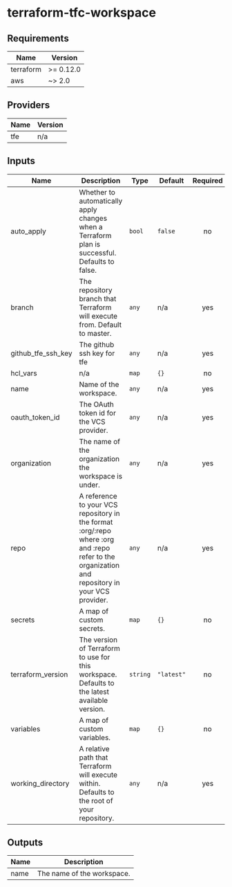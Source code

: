 # terraform-tfc-workspace

<!-- BEGINNING OF PRE-COMMIT-TERRAFORM DOCS HOOK -->
## Requirements

| Name | Version |
|------|---------|
| terraform | >= 0.12.0 |
| aws | ~> 2.0 |

## Providers

| Name | Version |
|------|---------|
| tfe | n/a |

## Inputs

| Name | Description | Type | Default | Required |
|------|-------------|------|---------|:--------:|
| auto\_apply | Whether to automatically apply changes when a Terraform plan is successful. Defaults to false. | `bool` | `false` | no |
| branch | The repository branch that Terraform will execute from. Default to master. | `any` | n/a | yes |
| github\_tfe\_ssh\_key | The github ssh key for tfe | `any` | n/a | yes |
| hcl\_vars | n/a | `map` | `{}` | no |
| name | Name of the workspace. | `any` | n/a | yes |
| oauth\_token\_id | The OAuth token id for the VCS provider. | `any` | n/a | yes |
| organization | The name of the organization the workspace is under. | `any` | n/a | yes |
| repo | A reference to your VCS repository in the format :org/:repo where :org and :repo refer to the organization and repository in your VCS provider. | `any` | n/a | yes |
| secrets | A map of custom secrets. | `map` | `{}` | no |
| terraform\_version | The version of Terraform to use for this workspace. Defaults to the latest available version. | `string` | `"latest"` | no |
| variables | A map of custom variables. | `map` | `{}` | no |
| working\_directory | A relative path that Terraform will execute within. Defaults to the root of your repository. | `any` | n/a | yes |

## Outputs

| Name | Description |
|------|-------------|
| name | The name of the workspace. |

<!-- END OF PRE-COMMIT-TERRAFORM DOCS HOOK -->
